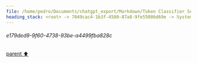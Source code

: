 ```yaml
---
file: /home/pedro/Documents/chatgpt_export/Markdown/Token Classifier Setup..md
heading_stack: <root> -> 7049cac4-1b3f-4580-87a8-9fe55086d69e -> System -> e179ded9-9f60-4738-93be-a4499fba828c
---
```

###### e179ded9-9f60-4738-93be-a4499fba828c
[parent ⬆️](#7049cac4-1b3f-4580-87a8-9fe55086d69e)
